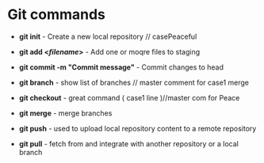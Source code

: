 # Git commands #

* **git init** - Create a new local repository // casePeaceful 
* **git add <*filename*>** - Add one or moqre files to staging 
* **git commit -m "Commit message"** - Commit changes to head
* **git branch** - show list of branches // master comment for case1 merge
* **git checkout** - great command ( case1 line )//master com for Peace
* **git merge** - merge branches 


* **git push** - used to upload local repository content to a remote repository
* **git pull** - fetch from and integrate with another repository or a local branch
